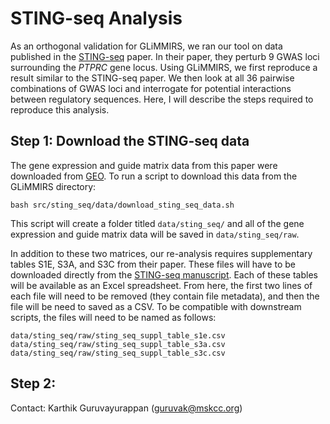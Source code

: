 # STING-seq Analysis

As an orthogonal validation for GLiMMIRS, we ran our tool on data published in the [STING-seq](https://www.science.org/doi/10.1126/science.adh7699) paper.
In their paper, they perturb 9 GWAS loci surrounding the *PTPRC* gene locus. Using GLiMMIRS, we first reproduce a result similar to the STING-seq paper.
We then look at all 36 pairwise combinations of GWAS loci and interrogate for potential interactions between regulatory sequences. Here, I will describe
the steps required to reproduce this analysis.

## Step 1: Download the STING-seq data

The gene expression and guide matrix data from this paper were downloaded from [GEO](https://www.ncbi.nlm.nih.gov/geo/query/acc.cgi?acc=GSE171452). To run
a script to download this data from the GLiMMIRS directory:

```
bash src/sting_seq/data/download_sting_seq_data.sh
```

This script will create a folder titled `data/sting_seq/` and all of the gene expression and guide matrix data will be saved in `data/sting_seq/raw`.

In addition to these two matrices, our re-analysis requires supplementary tables S1E, S3A, and S3C from their paper. These files will have to be
downloaded directly from the [STING-seq manuscript](https://www.science.org/doi/10.1126/science.adh7699). Each of these tables will be available
as an Excel spreadsheet. From here, the first two lines of each file will need to be removed (they contain file metadata), and then the file will be
need to saved as a CSV. To be compatible with downstream scripts, the files will need to be named as follows:

```
data/sting_seq/raw/sting_seq_suppl_table_s1e.csv
data/sting_seq/raw/sting_seq_suppl_table_s3a.csv
data/sting_seq/raw/sting_seq_suppl_table_s3c.csv
```

## Step 2: 


Contact: Karthik Guruvayurappan (guruvak@mskcc.org)
